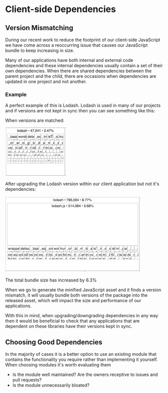 # Client-side Dependencies

## Version Mismatching

During our recent work to reduce the footprint of our client-side JavaScript we have come across a reoccurring issue that causes our JavaScript bundle to keep increasing in size.

Many of our applications have both internal and external code dependencies and these internal dependencies usually contain a set of their own dependencies. When there are shared dependencies between the parent project and the child, there are occasions when dependencies are updated in one project and not another.

### Example

A perfect example of this is Lodash. Lodash is used in many of our projects and if versions are not kept in sync then you can see something like this:

When versions are matched:

![Small footprint](/images/dependencies/small.png)

After upgrading the Lodash version within our client application but not it's dependencies:

![Larger footprint](/images/dependencies/large.png)

The total bundle size has increased by 6.3%

When we go to generate the minified JavaScript asset and it finds a version mismatch, it will usually bundle both versions of the package into the released asset, which will impact the size and performance of our applications.

With this in mind, when upgrading/downgrading dependencies in any way then it would be beneficial to check that any applications that are dependent on these libraries have their versions kept in sync.

## Choosing Good Dependencies

In the majority of cases it is a better option to use an existing module that contains the functionality you require rather than implementing it yourself. When choosing modules it's worth evaluating them

* Is the module well maintained? Are the owners receptive to issues and pull requests?
* Is the module unnecessarily bloated?

